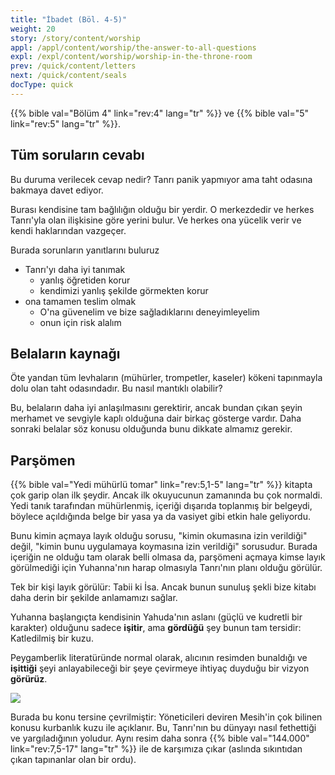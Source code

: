 ```yaml
---
title: "İbadet (Böl. 4-5)"
weight: 20
story: /story/content/worship
appl: /appl/content/worship/the-answer-to-all-questions
expl: /expl/content/worship/worship-in-the-throne-room
prev: /quick/content/letters
next: /quick/content/seals
docType: quick
---
```



{{% bible val="Bölüm 4" link="rev:4" lang="tr" %}} ve {{% bible val="5" link="rev:5" lang="tr" %}}.

## Tüm soruların cevabı

Bu duruma verilecek cevap nedir? Tanrı panik yapmıyor ama taht odasına bakmaya davet ediyor.

Burası kendisine tam bağlılığın olduğu bir yerdir. O merkezdedir ve herkes Tanrı'yla olan ilişkisine göre yerini bulur. Ve herkes ona yücelik verir ve kendi haklarından vazgeçer.

Burada sorunların yanıtlarını buluruz
- Tanrı'yı daha iyi tanımak 
    - yanlış öğretiden korur
    - kendimizi yanlış şekilde görmekten korur
- ona tamamen teslim olmak
    - O'na güvenelim ve bize sağladıklarını deneyimleyelim
    - onun için risk alalım
    
## Belaların kaynağı

Öte yandan tüm levhaların (mühürler, trompetler, kaseler) kökeni tapınmayla dolu olan taht odasındadır. Bu nasıl mantıklı olabilir?

Bu, belaların daha iyi anlaşılmasını gerektirir, ancak bundan çıkan şeyin merhamet ve sevgiyle kaplı olduğuna dair birkaç gösterge vardır. Daha sonraki belalar söz konusu olduğunda bunu dikkate almamız gerekir.

## Parşömen

{{% bible val="Yedi mühürlü tomar" link="rev:5,1-5" lang="tr" %}} kitapta çok garip olan ilk şeydir. Ancak ilk okuyucunun zamanında bu çok normaldi. Yedi tanık tarafından mühürlenmiş, içeriği dışarıda toplanmış bir belgeydi, böylece açıldığında belge bir yasa ya da vasiyet gibi etkin hale geliyordu.

Bunu kimin açmaya layık olduğu sorusu, "kimin okumasına izin verildiği" değil, "kimin bunu uygulamaya koymasına izin verildiği" sorusudur. Burada içeriğin ne olduğu tam olarak belli olmasa da, parşömeni açmaya kimse layık görülmediği için Yuhanna'nın harap olmasıyla Tanrı'nın planı olduğu görülür.

Tek bir kişi layık görülür: Tabii ki İsa. Ancak bunun sunuluş şekli bize kitabı daha derin bir şekilde anlamamızı sağlar.

Yuhanna başlangıçta kendisinin Yahuda'nın aslanı (güçlü ve kudretli bir karakter) olduğunu sadece **işitir**, ama **gördüğü** şey bunun tam tersidir: Katledilmiş bir kuzu. 

Peygamberlik literatüründe normal olarak, alıcının resimden bunaldığı ve **işittiği** şeyi anlayabileceği bir şeye çevirmeye ihtiyaç duyduğu bir vizyon **görürüz**.

![](/images/hear_en.jpg)

Burada bu konu tersine çevrilmiştir: Yöneticileri deviren Mesih'in çok bilinen konusu kurbanlık kuzu ile açıklanır. Bu, Tanrı'nın bu dünyayı nasıl fethettiği ve yargıladığının yoludur. Aynı resim daha sonra {{% bible val="144.000" link="rev:7,5-17" lang="tr" %}} ile de karşımıza çıkar (aslında sıkıntıdan çıkan tapınanlar olan bir ordu).

